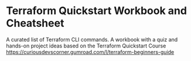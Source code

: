 # Terraform Quickstart Workbook and Cheatsheet
A curated list of Terraform CLI commands. 
A workbook with a quiz and hands-on project ideas based on the Terraform Quickstart Course 
https://curiousdevscorner.gumroad.com/l/terraform-beginners-guide
